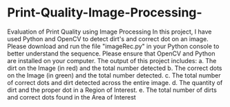 # Print-Quality-Image-Processing-

Evaluation of Print Quality using Image Processing
In this project, I have used Python and OpenCV to detect dirt's and correct dot on an image. Please download and run the file "imageRec.py" in your Python console to better understand the sequence.
  Please ensure that OpenCV and Python are installed on your computer.
  The output of this project includes:
  a. The dirt on the Image (in red) and the total number detected
  b. The correct dots on the Image (in green) and the total number detected.
  c. The total number of correct dots and dirt detected across the entire image.
  d. The quantity of dirt and the proper dot in a Region of Interest.
  e. The total number of dirts and correct dots found in the Area of Interest
